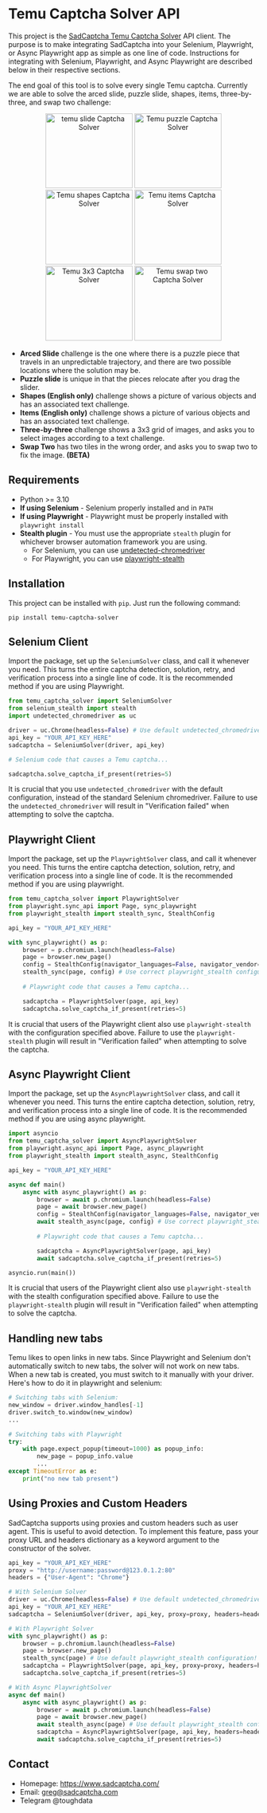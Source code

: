 # Temu Captcha Solver API
This project is the [SadCaptcha Temu Captcha Solver](https://www.sadcaptcha.com/temu-captcha-solver?ref=temughclientrepo) API client.
The purpose is to make integrating SadCaptcha into your Selenium, Playwright, or Async Playwright app as simple as one line of code.
Instructions for integrating with Selenium, Playwright, and Async Playwright are described below in their respective sections.

The end goal of this tool is to solve every single Temu captcha. 
Currently we are able to solve the arced slide, puzzle slide, shapes, items, three-by-three, and swap two challenge:

<div align="center">
    <img src="https://sadcaptcha.b-cdn.net/arced-slide-temu-captcha.png" width="175px" height="150px" alt="temu slide Captcha Solver">
    <img src="https://sadcaptcha.b-cdn.net/temu-puzzle.webp" width="175px" height="150px" alt="Temu puzzle Captcha Solver">
    <img src="https://sadcaptcha.b-cdn.net/temu-shapes.webp" width="175px" height="150px" alt="Temu shapes Captcha Solver">
    <img src="https://sadcaptcha.b-cdn.net/temu-items.png" width="175px" height="150px" alt="Temu items Captcha Solver">
    <img src="https://sadcaptcha.b-cdn.net/temu-three-by-three-captcha.webp" width="175px" height="150px" alt="Temu 3x3 Captcha Solver">
    <img src="https://sadcaptcha.b-cdn.net/14.png" width="175px" height="150px" alt="Temu swap two Captcha Solver">
</div>

- **Arced Slide** challenge is the one where there is a puzzle piece that travels in an unpredictable trajectory, and there are two possible locations where the solution may be.
- **Puzzle slide** is unique in that the pieces relocate after you drag the slider.
- **Shapes (English only)** challenge shows a picture of various objects and has an associated text challenge.
- **Items (English only)** challenge shows a picture of various objects and has an associated text challenge.
- **Three-by-three** challenge shows a 3x3 grid of images, and asks you to select images according to a text challenge.
- **Swap Two** has two tiles in the wrong order, and asks you to swap two to fix the image. **(BETA)**
    
## Requirements
- Python >= 3.10
- **If using Selenium** - Selenium properly installed and in `PATH`
- **If using Playwright** - Playwright must be properly installed with `playwright install`
- **Stealth plugin** - You must use the appropriate `stealth` plugin for whichever browser automation framework you are using.
    - For Selenium, you can use [undetected-chromedriver](https://github.com/ultrafunkamsterdam/undetected-chromedriver)
    - For Playwright, you can use [playwright-stealth](https://pypi.org/project/playwright-stealth/)

## Installation
This project can be installed with `pip`. Just run the following command:
```
pip install temu-captcha-solver
```

## Selenium Client 
Import the package, set up the `SeleniumSolver` class, and call it whenever you need.
This turns the entire captcha detection, solution, retry, and verification process into a single line of code.
It is the recommended method if you are using Playwright.

```py
from temu_captcha_solver import SeleniumSolver
from selenium_stealth import stealth
import undetected_chromedriver as uc

driver = uc.Chrome(headless=False) # Use default undetected_chromedriver configuration!
api_key = "YOUR_API_KEY_HERE"
sadcaptcha = SeleniumSolver(driver, api_key)

# Selenium code that causes a Temu captcha...

sadcaptcha.solve_captcha_if_present(retries=5)
```

It is crucial that you use `undetected_chromedriver` with the default configuration, instead of the standard Selenium chromedriver.
Failure to use the `undetected_chromedriver` will result in "Verification failed" when attempting to solve the captcha.

## Playwright Client
Import the package, set up the `PlaywrightSolver` class, and call it whenever you need.
This turns the entire captcha detection, solution, retry, and verification process into a single line of code.
It is the recommended method if you are using playwright.


```py
from temu_captcha_solver import PlaywrightSolver
from playwright.sync_api import Page, sync_playwright
from playwright_stealth import stealth_sync, StealthConfig

api_key = "YOUR_API_KEY_HERE"

with sync_playwright() as p:
    browser = p.chromium.launch(headless=False)
    page = browser.new_page()
    config = StealthConfig(navigator_languages=False, navigator_vendor=False, navigator_user_agent=False)
    stealth_sync(page, config) # Use correct playwright_stealth configuration!
    
    # Playwright code that causes a Temu captcha...

    sadcaptcha = PlaywrightSolver(page, api_key)
    sadcaptcha.solve_captcha_if_present(retries=5)
```
It is crucial that users of the Playwright client also use `playwright-stealth` with the configuration specified above.
Failure to use the `playwright-stealth` plugin will result in "Verification failed" when attempting to solve the captcha.

## Async Playwright Client
Import the package, set up the `AsyncPlaywrightSolver` class, and call it whenever you need.
This turns the entire captcha detection, solution, retry, and verification process into a single line of code.
It is the recommended method if you are using async playwright.



```py
import asyncio
from temu_captcha_solver import AsyncPlaywrightSolver
from playwright.async_api import Page, async_playwright
from playwright_stealth import stealth_async, StealthConfig

api_key = "YOUR_API_KEY_HERE"

async def main()
    async with async_playwright() as p:
        browser = await p.chromium.launch(headless=False)
        page = await browser.new_page()
        config = StealthConfig(navigator_languages=False, navigator_vendor=False, navigator_user_agent=False)
        await stealth_async(page, config) # Use correct playwright_stealth configuration!
        
        # Playwright code that causes a Temu captcha...

        sadcaptcha = AsyncPlaywrightSolver(page, api_key)
        await sadcaptcha.solve_captcha_if_present(retries=5)

asyncio.run(main())
```
It is crucial that users of the Playwright client also use `playwright-stealth` with the stealth configuration specified above.
Failure to use the `playwright-stealth` plugin will result in "Verification failed" when attempting to solve the captcha.

## Handling new tabs
Temu likes to open links in new tabs.
Since Playwright and Selenium don't automatically switch to new tabs, the solver will not work on new tabs.
When a new tab is created, you must switch to it manually with your driver.
Here's how to do it in playwright and selenium:
```py
# Switching tabs with Selenium:
new_window = driver.window_handles[-1]
driver.switch_to.window(new_window)
...

# Switching tabs with Playwright
try:
    with page.expect_popup(timeout=1000) as popup_info:
        new_page = popup_info.value
        ...
except TimeoutError as e:
    print("no new tab present")

```

## Using Proxies and Custom Headers
SadCaptcha supports using proxies and custom headers such as user agent.
This is useful to avoid detection.
To implement this feature, pass your proxy URL and headers dictionary as a keyword argument to the constructor of the solver.
```py
api_key = "YOUR_API_KEY_HERE"
proxy = "http://username:password@123.0.1.2:80"
headers = {"User-Agent": "Chrome"}

# With Selenium Solver
driver = uc.Chrome(headless=False) # Use default undetected_chromedriver configuration!
api_key = "YOUR_API_KEY_HERE"
sadcaptcha = SeleniumSolver(driver, api_key, proxy=proxy, headers=headers)

# With Playwright Solver
with sync_playwright() as p:
    browser = p.chromium.launch(headless=False)
    page = browser.new_page()
    stealth_sync(page) # Use default playwright_stealth configuration!
    sadcaptcha = PlaywrightSolver(page, api_key, proxy=proxy, headers=headers)
    sadcaptcha.solve_captcha_if_present(retries=5)

# With Async PlaywrightSolver
async def main()
    async with async_playwright() as p:
        browser = await p.chromium.launch(headless=False)
        page = await browser.new_page()
        await stealth_async(page) # Use default playwright_stealth configuration!
        sadcaptcha = AsyncPlaywrightSolver(page, api_key, headers=headers, proxy=proxy)
        await sadcaptcha.solve_captcha_if_present(retries=5)
```

## Contact
- Homepage: https://www.sadcaptcha.com/
- Email: greg@sadcaptcha.com
- Telegram @toughdata
